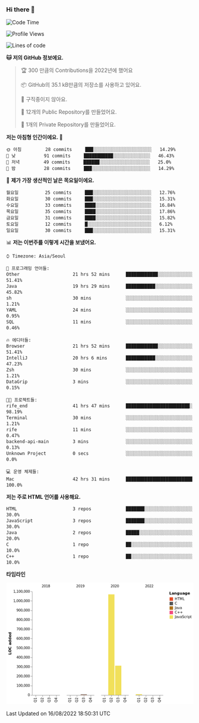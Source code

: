 ### Hi there 👋

<!--
**otm0937/otm0937** is a ✨ _special_ ✨ repository because its `README.md` (this file) appears on your GitHub profile.

Here are some ideas to get you started:

- 🔭 I’m currently working on ...
- 🌱 I’m currently learning ...
- 👯 I’m looking to collaborate on ...
- 🤔 I’m looking for help with ...
- 💬 Ask me about ...
- 📫 How to reach me: ...
- 😄 Pronouns: ...
- ⚡ Fun fact: ...
-->

  <!--START_SECTION:waka-->
![Code Time](http://img.shields.io/badge/Code%20Time-0%20secs-blue)

![Profile Views](http://img.shields.io/badge/Profile%20Views-0-blue)

![Lines of code](https://img.shields.io/badge/%EC%A0%80%EB%8A%94%20%EC%97%AC%ED%83%9C%EA%B9%8C%EC%A7%80%20-1%20Million%20%EC%A4%84%EC%9D%98%20%EC%BD%94%EB%93%9C%EB%A5%BC%20%EC%9E%91%EC%84%B1%ED%96%88%EC%96%B4%EC%9A%94.-blue)

**🐱 저의 GitHub 정보에요.** 

> 🏆 300 만큼의 Contributions을 2022년에 했어요
 > 
> 📦 GitHub의 35.1 kB만큼의 저장소를 사용하고 있어요. 
 > 
> 🚫 구직중이지 않아요.
 > 
> 📜 12개의 Public Repository를 만들었어요. 
 > 
> 🔑 1개의 Private Repository를 만들었어요. 
 > 
**저는 아침형 인간이에요. 🐤** 

```text
🌞 아침         28 commits     ███░░░░░░░░░░░░░░░░░░░░░░   14.29% 
🌆 낮　         91 commits     ███████████░░░░░░░░░░░░░░   46.43% 
🌃 저녁         49 commits     ██████░░░░░░░░░░░░░░░░░░░   25.0% 
🌙 밤　         28 commits     ███░░░░░░░░░░░░░░░░░░░░░░   14.29%

```
📅 **제가 가장 생산적인 날은 목요일이에요.** 

```text
월요일          25 commits     ███░░░░░░░░░░░░░░░░░░░░░░   12.76% 
화요일          30 commits     ███░░░░░░░░░░░░░░░░░░░░░░   15.31% 
수요일          33 commits     ████░░░░░░░░░░░░░░░░░░░░░   16.84% 
목요일          35 commits     ████░░░░░░░░░░░░░░░░░░░░░   17.86% 
금요일          31 commits     ████░░░░░░░░░░░░░░░░░░░░░   15.82% 
토요일          12 commits     █░░░░░░░░░░░░░░░░░░░░░░░░   6.12% 
일요일          30 commits     ███░░░░░░░░░░░░░░░░░░░░░░   15.31%

```


📊 **저는 이번주를 이렇게 시간을 보냈어요.** 

```text
⌚︎ Timezone: Asia/Seoul

💬 프로그래밍 언어들: 
Other                    21 hrs 52 mins      ████████████░░░░░░░░░░░░░   51.41% 
Java                     19 hrs 29 mins      ███████████░░░░░░░░░░░░░░   45.82% 
sh                       30 mins             ░░░░░░░░░░░░░░░░░░░░░░░░░   1.21% 
YAML                     24 mins             ░░░░░░░░░░░░░░░░░░░░░░░░░   0.95% 
SQL                      11 mins             ░░░░░░░░░░░░░░░░░░░░░░░░░   0.46%

🔥 에디터들: 
Browser                  21 hrs 52 mins      ████████████░░░░░░░░░░░░░   51.41% 
IntelliJ                 20 hrs 6 mins       ███████████░░░░░░░░░░░░░░   47.23% 
Zsh                      30 mins             ░░░░░░░░░░░░░░░░░░░░░░░░░   1.21% 
DataGrip                 3 mins              ░░░░░░░░░░░░░░░░░░░░░░░░░   0.15%

🐱‍💻 프로젝트들: 
rife_end                 41 hrs 47 mins      ████████████████████████░   98.19% 
Terminal                 30 mins             ░░░░░░░░░░░░░░░░░░░░░░░░░   1.21% 
rife                     11 mins             ░░░░░░░░░░░░░░░░░░░░░░░░░   0.47% 
backend-api-main         3 mins              ░░░░░░░░░░░░░░░░░░░░░░░░░   0.13% 
Unknown Project          0 secs              ░░░░░░░░░░░░░░░░░░░░░░░░░   0.0%

💻 운영 체제들: 
Mac                      42 hrs 31 mins      █████████████████████████   100.0%

```

**저는 주로 HTML 언어를 사용해요.** 

```text
HTML                     3 repos             ███████░░░░░░░░░░░░░░░░░░   30.0% 
JavaScript               3 repos             ███████░░░░░░░░░░░░░░░░░░   30.0% 
Java                     2 repos             █████░░░░░░░░░░░░░░░░░░░░   20.0% 
C                        1 repo              ██░░░░░░░░░░░░░░░░░░░░░░░   10.0% 
C++                      1 repo              ██░░░░░░░░░░░░░░░░░░░░░░░   10.0%

```


**타임라인**

![Chart not found](https://raw.githubusercontent.com/otm0937/otm0937/main/charts/bar_graph.png) 


 Last Updated on 16/08/2022 18:50:31 UTC
<!--END_SECTION:waka-->
